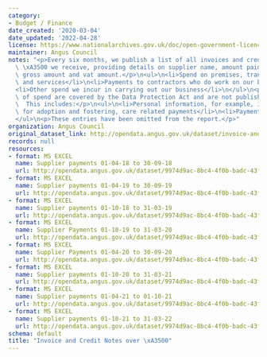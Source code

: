 ```yaml
---
category:
- Budget / Finance
date_created: '2020-03-04'
date_updated: '2022-04-28'
license: https://www.nationalarchives.gov.uk/doc/open-government-licence/version/3/
maintainer: Angus Council
notes: "<p>Every six months, we publish a list of all invoices and credit notes over\
  \ \xA3500 we receive, providing details on supplier name, amount paid, invoice reference,\
  \ gross amount and vat amount.</p>\n<ul>\n<li>Spend on premises, transport and supplies\
  \ and services</li>\n<li>Payments to contractors who do work on our behalf</li>\n\
  <li>Other spend we incur in carrying out our business</li>\n</ul>\n<p>Some areas\
  \ of spend are covered by the Data Protection Act and are not published in full.\
  \  This includes:</p>\n<ul>\n<li>Personal information, for example, individual payments\
  \ for adoption and fostering, care related payments</li>\n<li>Payments to staff</li>\n\
  </ul>\n<p>These entries have been omitted from the report.</p>"
organization: Angus Council
original_dataset_link: http://opendata.angus.gov.uk/dataset/invoice-and-credit-notes-over-f500
records: null
resources:
- format: MS EXCEL
  name: Supplier payments 01-04-18 to 30-09-18
  url: http://opendata.angus.gov.uk/dataset/9974d9ac-8bc4-4f0b-badc-43faf9791976/resource/62fb0d14-7c8c-4f3a-8738-1c354f9a9a3a/download/cusersdunlopamdesktopopen-datacopy-of-supplier-payments-01-04-18-30-09-18.xls
- format: MS EXCEL
  name: Supplier payments 01-04-19 to 30-09-19
  url: http://opendata.angus.gov.uk/dataset/9974d9ac-8bc4-4f0b-badc-43faf9791976/resource/058f5630-3764-4b42-a97c-1d7cb58faf0c/download/cusersdunlopamdesktopopen-datacopy-of-supplier-payments-01-04-19-30-09-19.xls
- format: MS EXCEL
  name: Supplier payments 01-10-18 to 31-03-19
  url: http://opendata.angus.gov.uk/dataset/9974d9ac-8bc4-4f0b-badc-43faf9791976/resource/07a71e52-679a-4357-9231-a3a3a71826a2/download/cusersdunlopamdesktopopen-datacopy-of-supplier-payments-01-10-18-31-03-19.xls
- format: MS EXCEL
  name: Supplier Payments 01-10-19 to 31-03-20
  url: http://opendata.angus.gov.uk/dataset/9974d9ac-8bc4-4f0b-badc-43faf9791976/resource/459a1d65-b7a8-4844-aa88-510b298b324b/download/copy-of-supplier-payments-01-10-19-31-03-20.xls
- format: MS EXCEL
  name: Supplier Payments 01-04-20 to 30-09-20
  url: http://opendata.angus.gov.uk/dataset/9974d9ac-8bc4-4f0b-badc-43faf9791976/resource/16af76b5-b583-457a-b698-2375d845d823/download/copy-of-suppliers-spend-01.04.20-30.09.20.xls
- format: MS EXCEL
  name: Supplier payments 01-10-20 to 31-03-21
  url: http://opendata.angus.gov.uk/dataset/9974d9ac-8bc4-4f0b-badc-43faf9791976/resource/f3faeb88-1814-4d8f-8c72-8c51431ec6a5/download/supplier-payments-01-10-20-to-31-03-21.xls
- format: MS EXCEL
  name: Supplier payments 01-04-21 to 01-10-21
  url: http://opendata.angus.gov.uk/dataset/9974d9ac-8bc4-4f0b-badc-43faf9791976/resource/db18bd27-81c3-44c3-ac0a-4b0f2de359bc/download/supplier-payments-01-04-21-to-01-10-21.xls
- format: MS EXCEL
  name: Supplier payments 01-10-21 to 31-03-22
  url: http://opendata.angus.gov.uk/dataset/9974d9ac-8bc4-4f0b-badc-43faf9791976/resource/422ffca2-01ae-49d3-90eb-898dc99ee16f/download/supplier-payments-01-10-21-to-31-03-22.xls
schema: default
title: "Invoice and Credit Notes over \xA3500"
---
```

